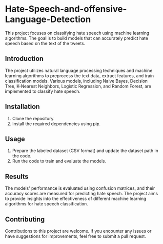 # Hate-Speech-and-offensive-Language-Detection

This project focuses on classifying hate speech using machine learning algorithms. The goal is to build models that can accurately predict hate speech based on the text of the tweets.

## Introduction
The project utilizes natural language processing techniques and machine learning algorithms to preprocess the text data, extract features, and train classification models. Various models, including Naive Bayes, Decision Tree, K-Nearest Neighbors, Logistic Regression, and Random Forest, are implemented to classify hate speech.

## Installation
1. Clone the repository.
2. Install the required dependencies using pip.

## Usage
1. Prepare the labeled dataset (CSV format) and update the dataset path in the code.
2. Run the code to train and evaluate the models.

## Results
The models' performance is evaluated using confusion matrices, and their accuracy scores are measured for predicting hate speech. The project aims to provide insights into the effectiveness of different machine learning algorithms for hate speech classification.

## Contributing
Contributions to this project are welcome. If you encounter any issues or have suggestions for improvements, feel free to submit a pull request.
